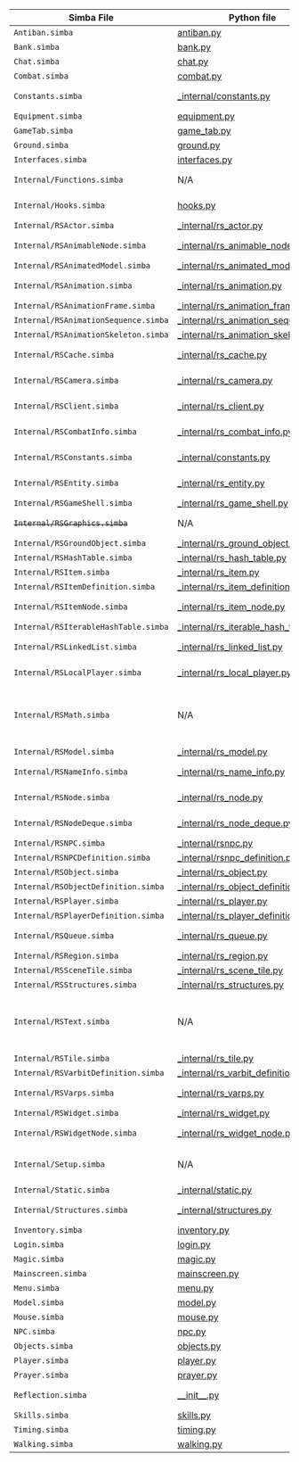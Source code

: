 
| Simba File | Python file | Percent | Notes |
| --- | --- | --- | --- |
| `Antiban.simba` | [antiban.py](src/pyautoeios/antiban.py) | ![0%](https://progress-bar.dev/0) | |
| `Bank.simba` | [bank.py](src/pyautoeios/bank.py) | ![0%](https://progress-bar.dev/0) | |
| `Chat.simba` | [chat.py](src/pyautoeios/chat.py) | ![0%](https://progress-bar.dev/0) | |
| `Combat.simba` | [combat.py](src/pyautoeios/combat.py) | ![0%](https://progress-bar.dev/0) | |
| `Constants.simba` | [_internal/constants.py](src/pyautoeios/_internal/constants.py) | ![100%](https://progress-bar.dev/100) | |
| `Equipment.simba` | [equipment.py](src/pyautoeios/equipment.py) | ![0%](https://progress-bar.dev/0) | |
| `GameTab.simba` | [game_tab.py](src/pyautoeios/game_tab.py) | ![0%](https://progress-bar.dev/0) | |
| `Ground.simba` | [ground.py](src/pyautoeios/ground.py) | ![0%](https://progress-bar.dev/0) | |
| `Interfaces.simba` | [interfaces.py](src/pyautoeios/interfaces.py) | ![0%](https://progress-bar.dev/0) | |
| `Internal/Functions.simba` | N/A | ![75%](https://progress-bar.dev/75) |  *merging into rs_structures* |
| `Internal/Hooks.simba`  | [hooks.py](src/pyautoeios/hooks.py)  | ![100%](https://progress-bar.dev/100) | |
| `Internal/RSActor.simba` | [_internal/rs_actor.py](src/pyautoeios/_internal/rs_actor.py) | ![25%](https://progress-bar.dev/25) | |
| `Internal/RSAnimableNode.simba` | [_internal/rs_animable_node.py](src/pyautoeios/_internal/rs_animable_node.py) | ![100%](https://progress-bar.dev/100) | |
| `Internal/RSAnimatedModel.simba` | [_internal/rs_animated_model.py](src/pyautoeios/_internal/rs_animated_model.py) | ![10%](https://progress-bar.dev/0) | |
| `Internal/RSAnimation.simba` | [_internal/rs_animation.py](src/pyautoeios/_internal/rs_animation.py) | ![100%](https://progress-bar.dev/100) | |
| `Internal/RSAnimationFrame.simba` | [_internal/rs_animation_frame.py](src/pyautoeios/_internal/rs_animation_frame.py) | ![10%](https://progress-bar.dev/0) | |
| `Internal/RSAnimationSequence.simba` | [_internal/rs_animation_sequence.py](src/pyautoeios/_internal/rs_animation_sequence.py) | ![10%](https://progress-bar.dev/0) | |
| `Internal/RSAnimationSkeleton.simba` | [_internal/rs_animation_skeleton.py](src/pyautoeios/_internal/rs_animation_skeleton.py) | ![10%](https://progress-bar.dev/0) | |
| `Internal/RSCache.simba` | [_internal/rs_cache.py](src/pyautoeios/_internal/rs_cache.py) | ![100%](https://progress-bar.dev/100) | |
| `Internal/RSCamera.simba` | [_internal/rs_camera.py](src/pyautoeios/_internal/rs_camera.py) | ![100%](https://progress-bar.dev/100) | |
| `Internal/RSClient.simba` | [_internal/rs_client.py](src/pyautoeios/_internal/rs_client.py) | ![100%](https://progress-bar.dev/100) | |
| `Internal/RSCombatInfo.simba` | [_internal/rs_combat_info.py](src/pyautoeios/_internal/rs_combat_info.py) | ![100%](https://progress-bar.dev/100) | |
| `Internal/RSConstants.simba` | [_internal/constants.py](src/pyautoeios/_internal/constants.py) | ![100%](https://progress-bar.dev/100) | |
| `Internal/RSEntity.simba` | [_internal/rs_entity.py](src/pyautoeios/_internal/rs_entity.py) | ![100%](https://progress-bar.dev/100) | |
| `Internal/RSGameShell.simba` | [_internal/rs_game_shell.py](src/pyautoeios/_internal/rs_game_shell.py) | ![10%](https://progress-bar.dev/0) | |
| ~~`Internal/RSGraphics.simba`~~ | N/A | ![0%](https://progress-bar.dev/0) | *No plans to implement* |
| `Internal/RSGroundObject.simba` | [_internal/rs_ground_object.py](src/pyautoeios/_internal/rs_ground_object.py) | ![10%](https://progress-bar.dev/0) | |
| `Internal/RSHashTable.simba` | [_internal/rs_hash_table.py](src/pyautoeios/_internal/rs_hash_table.py) | ![60%](https://progress-bar.dev/60) | |
| `Internal/RSItem.simba` | [_internal/rs_item.py](src/pyautoeios/_internal/rs_item.py) | ![80%](https://progress-bar.dev/80) | |
| `Internal/RSItemDefinition.simba` | [_internal/rs_item_definition.py](src/pyautoeios/_internal/rs_item_definition.py) | ![80%](https://progress-bar.dev/80) | |
| `Internal/RSItemNode.simba` | [_internal/rs_item_node.py](src/pyautoeios/_internal/rs_item_node.py) | ![100%](https://progress-bar.dev/100) | |
| `Internal/RSIterableHashTable.simba` | [_internal/rs_iterable_hash_table.py](src/pyautoeios/_internal/rs_iterable_hash_table.py) | ![60%](https://progress-bar.dev/60) | |
| `Internal/RSLinkedList.simba` | [_internal/rs_linked_list.py](src/pyautoeios/_internal/rs_linked_list.py) | ![100%](https://progress-bar.dev/100) | |
| `Internal/RSLocalPlayer.simba` | [_internal/rs_local_player.py](src/pyautoeios/_internal/rs_local_player.py) | ![100%](https://progress-bar.dev/100) | |
| `Internal/RSMath.simba` | N/A | ![0%](https://progress-bar.dev/0) | *merging logic into static and relevant classes* |
| `Internal/RSModel.simba` | [_internal/rs_model.py](src/pyautoeios/_internal/rs_model.py) | ![20%](https://progress-bar.dev/20) | |
| `Internal/RSNameInfo.simba` | [_internal/rs_name_info.py](src/pyautoeios/_internal/rs_name_info.py) | ![100%](https://progress-bar.dev/100) | |
| `Internal/RSNode.simba` | [_internal/rs_node.py](src/pyautoeios/_internal/rs_node.py) | ![100%](https://progress-bar.dev/100) | |
| `Internal/RSNodeDeque.simba` | [_internal/rs_node_deque.py](src/pyautoeios/_internal/rs_node_deque.py) | ![100%](https://progress-bar.dev/100) | |
| `Internal/RSNPC.simba` | [_internal/rsnpc.py](src/pyautoeios/_internal/rsnpc.py) | ![10%](https://progress-bar.dev/10) | |
| `Internal/RSNPCDefinition.simba` | [_internal/rsnpc_definition.py](src/pyautoeios/_internal/rsnpc_definition.py) | ![80%](https://progress-bar.dev/80) | |
| `Internal/RSObject.simba` | [_internal/rs_object.py](src/pyautoeios/_internal/rs_object.py) | ![20%](https://progress-bar.dev/20) | |
| `Internal/RSObjectDefinition.simba` | [_internal/rs_object_definition.py](src/pyautoeios/_internal/rs_object_definition.py) | ![80%](https://progress-bar.dev/80) | |
| `Internal/RSPlayer.simba` | [_internal/rs_player.py](src/pyautoeios/_internal/rs_player.py) | ![60%](https://progress-bar.dev/60) | |
| `Internal/RSPlayerDefinition.simba` | [_internal/rs_player_definition.py](src/pyautoeios/_internal/rs_player_definition.py) | ![70%](https://progress-bar.dev/70) | |
| `Internal/RSQueue.simba` | [_internal/rs_queue.py](src/pyautoeios/_internal/rs_queue.py) | ![100%](https://progress-bar.dev/100) | |
| `Internal/RSRegion.simba` | [_internal/rs_region.py](src/pyautoeios/_internal/rs_region.py) | ![10%](https://progress-bar.dev/10) | |
| `Internal/RSSceneTile.simba` | [_internal/rs_scene_tile.py](src/pyautoeios/_internal/rs_scene_tile.py) | ![70%](https://progress-bar.dev/70) | |
| `Internal/RSStructures.simba` | [_internal/rs_structures.py](src/pyautoeios/_internal/rs_structures.py) | ![90%](https://progress-bar.dev/90) | |
| `Internal/RSText.simba` | N/A | ![100%](https://progress-bar.dev/0) |  *merged logic into static and relevant classes* |
| `Internal/RSTile.simba` | [_internal/rs_tile.py](src/pyautoeios/_internal/rs_tile.py) | ![30%](https://progress-bar.dev/30) | |
| `Internal/RSVarbitDefinition.simba` | [_internal/rs_varbit_definition.py](src/pyautoeios/_internal/rs_varbit_definition.py) | ![80%](https://progress-bar.dev/80) | |
| `Internal/RSVarps.simba` | [_internal/rs_varps.py](src/pyautoeios/_internal/rs_varps.py) | ![100%](https://progress-bar.dev/100) | |
| `Internal/RSWidget.simba` | [_internal/rs_widget.py](src/pyautoeios/_internal/rs_widget.py) | ![65%](https://progress-bar.dev/65) | |
| `Internal/RSWidgetNode.simba` | [_internal/rs_widget_node.py](src/pyautoeios/_internal/rs_widget_node.py) | ![100%](https://progress-bar.dev/100) | |
| `Internal/Setup.simba` | N/A | ![0%](https://progress-bar.dev/0) |  *merging logic into eios class* |
| `Internal/Static.simba` | [_internal/static.py](src/pyautoeios/_internal/static.py) | ![0%](https://progress-bar.dev/0) | |
| `Internal/Structures.simba` | [_internal/structures.py](src/pyautoeios/_internal/structures.py) | ![100%](https://progress-bar.dev/100) | |
| `Inventory.simba` | [inventory.py](src/pyautoeios/inventory.py) | ![0%](https://progress-bar.dev/0) | |
| `Login.simba` | [login.py](src/pyautoeios/login.py) | ![0%](https://progress-bar.dev/0) | |
| `Magic.simba` | [magic.py](src/pyautoeios/magic.py) | ![0%](https://progress-bar.dev/0) | |
| `Mainscreen.simba` | [mainscreen.py](src/pyautoeios/mainscreen.py) | ![0%](https://progress-bar.dev/0) | |
| `Menu.simba` | [menu.py](src/pyautoeios/menu.py) | ![0%](https://progress-bar.dev/0) | |
| `Model.simba` | [model.py](src/pyautoeios/model.py) | ![0%](https://progress-bar.dev/0) | |
| `Mouse.simba` | [mouse.py](src/pyautoeios/mouse.py) | ![0%](https://progress-bar.dev/0) | |
| `NPC.simba` | [npc.py](src/pyautoeios/npc.py) | ![0%](https://progress-bar.dev/0) | |
| `Objects.simba` | [objects.py](src/pyautoeios/objects.py) | ![0%](https://progress-bar.dev/0) | |
| `Player.simba` | [player.py](src/pyautoeios/player.py) | ![0%](https://progress-bar.dev/0) | |
| `Prayer.simba` | [prayer.py](src/pyautoeios/prayer.py) | ![0%](https://progress-bar.dev/0) | |
| `Reflection.simba` | [\_\_init\_\_.py](src/pyautoeios/__init__.py) | ![100%](https://progress-bar.dev/100) | |
| `Skills.simba` | [skills.py](src/pyautoeios/skills.py) | ![0%](https://progress-bar.dev/0) | |
| `Timing.simba` | [timing.py](src/pyautoeios/timing.py) | ![0%](https://progress-bar.dev/0) | |
| `Walking.simba` | [walking.py](src/pyautoeios/walking.py) | ![0%](https://progress-bar.dev/0) | |
